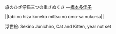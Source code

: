 旅のひざ仔猫三つの重さぬくさ
—[橋本多佳子](https://ja.wikipedia.org/wiki/橋本多佳子)

||tabi no hiza koneko mittsu no omo-sa nuku-sa||

浮世絵: Sekino Junichiro, Cat and Kitten, year not set
